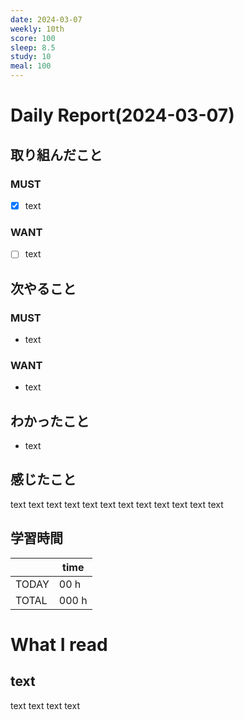 ```yaml
---
date: 2024-03-07
weekly: 10th
score: 100
sleep: 8.5
study: 10
meal: 100
---
```

# Daily Report(2024-03-07)
## 取り組んだこと
### MUST
- [x] text
### WANT
- [ ] text
## 次やること
### MUST
- text
### WANT
- text
## わかったこと
- text
## 感じたこと
text text text text text text text text text text text text
## 学習時間
|       | time  | 
| ----- | ----- |
| TODAY | 00 h   |
| TOTAL | 000 h |
# What I read
## text 
text text text text